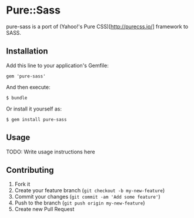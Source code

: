 # Pure::Sass

pure-sass is a port of (Yahoo!'s Pure CSS)[http://purecss.io/] framework to SASS.

## Installation

Add this line to your application's Gemfile:

    gem 'pure-sass'

And then execute:

    $ bundle

Or install it yourself as:

    $ gem install pure-sass

## Usage

TODO: Write usage instructions here

## Contributing

1. Fork it
2. Create your feature branch (`git checkout -b my-new-feature`)
3. Commit your changes (`git commit -am 'Add some feature'`)
4. Push to the branch (`git push origin my-new-feature`)
5. Create new Pull Request
